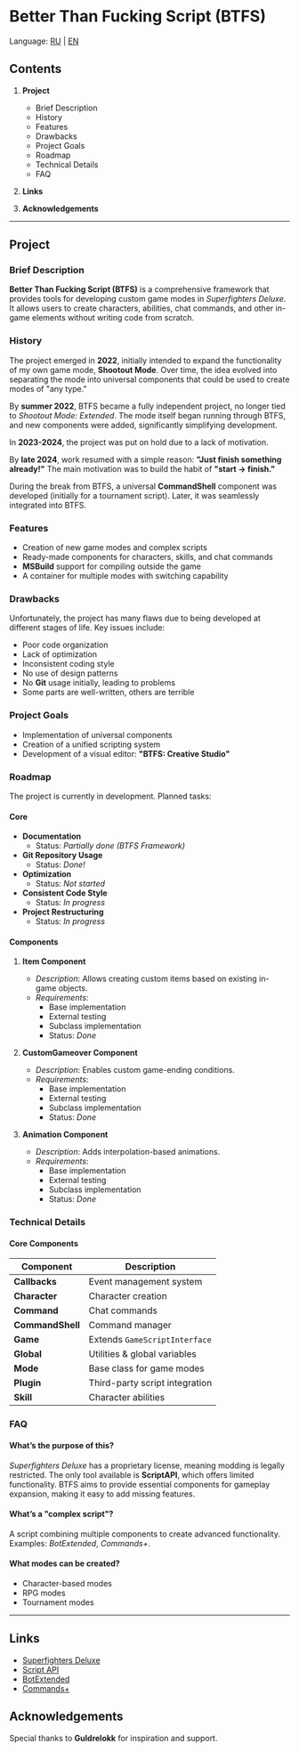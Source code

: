 # Better Than Fucking Script (BTFS)
Language: [RU](https://github.com/Kagimo1023/BTFS-Framework/blob/main/README.md) | [EN](https://github.com/Kagimo1023/BTFS-Framework/blob/main/README_EN.md)

## Contents  

1. **Project**  
   - Brief Description  
   - History  
   - Features  
   - Drawbacks  
   - Project Goals  
   - Roadmap  
   - Technical Details  
   - FAQ  

2. **Links**  
3. **Acknowledgements**  

---

## Project  
### Brief Description  

**Better Than Fucking Script (BTFS)** is a comprehensive framework that provides tools for developing custom game modes in *Superfighters Deluxe*. It allows users to create characters, abilities, chat commands, and other in-game elements without writing code from scratch.  

### History  

The project emerged in **2022**, initially intended to expand the functionality of my own game mode, **Shootout Mode**. Over time, the idea evolved into separating the mode into universal components that could be used to create modes of "any type."  

By **summer 2022**, BTFS became a fully independent project, no longer tied to *Shootout Mode: Extended*. The mode itself began running through BTFS, and new components were added, significantly simplifying development.  

In **2023-2024**, the project was put on hold due to a lack of motivation.  

By **late 2024**, work resumed with a simple reason: **"Just finish something already!"** The main motivation was to build the habit of **"start → finish."**  

During the break from BTFS, a universal **CommandShell** component was developed (initially for a tournament script). Later, it was seamlessly integrated into BTFS.  

### Features  

- Creation of new game modes and complex scripts  
- Ready-made components for characters, skills, and chat commands  
- **MSBuild** support for compiling outside the game  
- A container for multiple modes with switching capability  

### Drawbacks  

Unfortunately, the project has many flaws due to being developed at different stages of life. Key issues include:  

- Poor code organization  
- Lack of optimization  
- Inconsistent coding style  
- No use of design patterns  
- No **Git** usage initially, leading to problems  
- Some parts are well-written, others are terrible  

### Project Goals  

- Implementation of universal components  
- Creation of a unified scripting system  
- Development of a visual editor: **"BTFS: Creative Studio"**  

### Roadmap  

The project is currently in development. Planned tasks:  

#### **Core**  
- **Documentation**  
  - Status: *Partially done (BTFS Framework)*  
- **Git Repository Usage**  
  - Status: *Done!*  
- **Optimization**  
  - Status: *Not started*  
- **Consistent Code Style**  
  - Status: *In progress*  
- **Project Restructuring**  
  - Status: *In progress*  

#### **Components**  

1. **Item Component**  
   - *Description*: Allows creating custom items based on existing in-game objects.  
   - *Requirements*:  
     - Base implementation  
     - External testing  
     - Subclass implementation  
     - Status: *Done*  

2. **CustomGameover Component**  
   - *Description*: Enables custom game-ending conditions.  
   - *Requirements*:  
     - Base implementation  
     - External testing  
     - Subclass implementation  
     - Status: *Done*  

3. **Animation Component**  
   - *Description*: Adds interpolation-based animations.  
   - *Requirements*:  
     - Base implementation  
     - External testing  
     - Subclass implementation  
     - Status: *Done*  

### Technical Details  
#### Core Components  

| Component       | Description                          |  
|----------------|-------------------------------------|  
| **Callbacks**   | Event management system             |  
| **Character**   | Character creation                  |  
| **Command**     | Chat commands                       |  
| **CommandShell**| Command manager                     |  
| **Game**        | Extends `GameScriptInterface`       |  
| **Global**      | Utilities & global variables        |  
| **Mode**        | Base class for game modes           |  
| **Plugin**      | Third-party script integration      |  
| **Skill**       | Character abilities                 |  

### FAQ  

#### **What’s the purpose of this?**  
*Superfighters Deluxe* has a proprietary license, meaning modding is legally restricted. The only tool available is **ScriptAPI**, which offers limited functionality. BTFS aims to provide essential components for gameplay expansion, making it easy to add missing features.  

#### **What’s a "complex script"?**  
A script combining multiple components to create advanced functionality. Examples: *BotExtended*, *Commands+*.  

#### **What modes can be created?**  
- Character-based modes  
- RPG modes  
- Tournament modes  

---

## Links  
- [Superfighters Deluxe](https://mythologicinteractive.com/)  
- [Script API](https://juansero29.github.io/SFDScripts/)
- [BotExtended](https://github.com/NearHuscarl/BotExtended)
- [Commands+](https://steamcommunity.com/sharedfiles/filedetails/?id=1906413901)

## Acknowledgements  
Special thanks to **Guldrelokk** for inspiration and support.  
